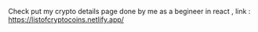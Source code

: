 Check put my crypto details page done by me as a begineer in react , link : https://listofcryptocoins.netlify.app/
